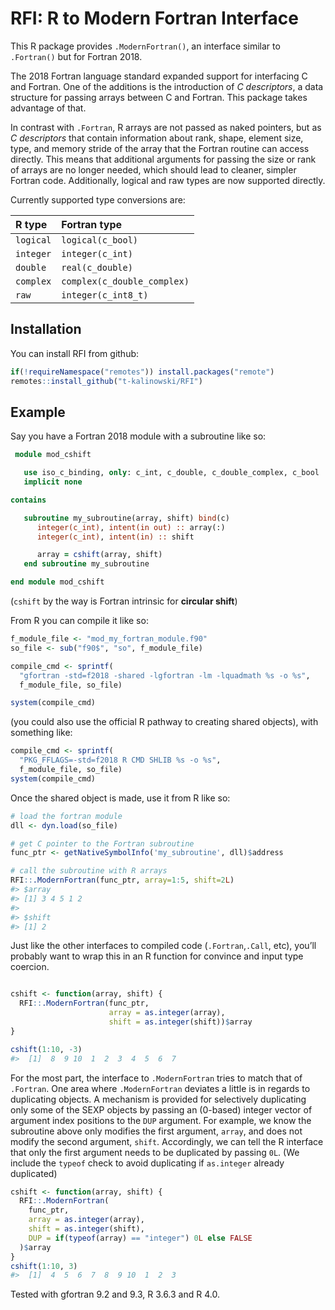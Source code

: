 
<!-- README.md is generated from README.Rmd. Please edit that file -->

# RFI: R to Modern Fortran Interface

<!-- badges: start -->

<!-- badges: end -->

This R package provides `.ModernFortran()`, an interface similar to
`.Fortran()` but for Fortran 2018.

The 2018 Fortran language standard expanded support for interfacing C
and Fortran. One of the additions is the introduction of *C
descriptors*, a data structure for passing arrays between C and Fortran.
This package takes advantage of that.

In contrast with `.Fortran`, R arrays are not passed as naked pointers,
but as *C descriptors* that contain information about rank, shape,
element size, type, and memory stride of the array that the Fortran
routine can access directly. This means that additional arguments for
passing the size or rank of arrays are no longer needed, which should
lead to cleaner, simpler Fortran code. Additionally, logical and raw
types are now supported directly.

Currently supported type conversions are:

| R type    | Fortran type                |
| :-------- | :-------------------------- |
| `logical` | `logical(c_bool)`           |
| `integer` | `integer(c_int)`            |
| `double`  | `real(c_double)`            |
| `complex` | `complex(c_double_complex)` |
| `raw`     | `integer(c_int8_t)`         |

## Installation

You can install RFI from github:

``` r
if(!requireNamespace("remotes")) install.packages("remote")
remotes::install_github("t-kalinowski/RFI")
```

## Example

Say you have a Fortran 2018 module with a subroutine like so:

``` f90
 module mod_cshift

   use iso_c_binding, only: c_int, c_double, c_double_complex, c_bool
   implicit none

contains

   subroutine my_subroutine(array, shift) bind(c)
      integer(c_int), intent(in out) :: array(:)
      integer(c_int), intent(in) :: shift

      array = cshift(array, shift)
   end subroutine my_subroutine

end module mod_cshift
```

(`cshift` by the way is Fortran intrinsic for **circular shift**)

From R you can compile it like so:

``` r
f_module_file <- "mod_my_fortran_module.f90"
so_file <- sub("f90$", "so", f_module_file)

compile_cmd <- sprintf(
  "gfortran -std=f2018 -shared -lgfortran -lm -lquadmath %s -o %s",
  f_module_file, so_file)

system(compile_cmd)
```

(you could also use the official R pathway to creating shared objects),
with something like:

``` r
compile_cmd <- sprintf(
  "PKG_FFLAGS=-std=f2018 R CMD SHLIB %s -o %s",
  f_module_file, so_file)
system(compile_cmd)
```

Once the shared object is made, use it from R like so:

``` r
# load the fortran module
dll <- dyn.load(so_file)

# get C pointer to the Fortran subroutine
func_ptr <- getNativeSymbolInfo('my_subroutine', dll)$address

# call the subroutine with R arrays
RFI::.ModernFortran(func_ptr, array=1:5, shift=2L)
#> $array
#> [1] 3 4 5 1 2
#> 
#> $shift
#> [1] 2
```

Just like the other interfaces to compiled code (`.Fortran`,`.Call`,
etc), you’ll probably want to wrap this in an R function for convince
and input type coercion.

``` r

cshift <- function(array, shift) {
  RFI::.ModernFortran(func_ptr, 
                      array = as.integer(array), 
                      shift = as.integer(shift))$array
}

cshift(1:10, -3)
#>  [1]  8  9 10  1  2  3  4  5  6  7
```

For the most part, the interface to `.ModernFortran` tries to match that
of `.Fortran`. One area where `.ModernFortran` deviates a little is in
regards to duplicating objects. A mechanism is provided for selectively
duplicating only some of the SEXP objects by passing an (0-based)
integer vector of argument index positions to the `DUP` argument. For
example, we know the subroutine above only modifies the first argument,
`array`, and does not modify the second argument, `shift`. Accordingly,
we can tell the R interface that only the first argument needs to be
duplicated by passing `0L`. (We include the `typeof` check to avoid
duplicating if `as.integer` already duplicated)

``` r
cshift <- function(array, shift) {
  RFI::.ModernFortran(
    func_ptr,
    array = as.integer(array),
    shift = as.integer(shift),
    DUP = if(typeof(array) == "integer") 0L else FALSE
  )$array
}
cshift(1:10, 3)
#>  [1]  4  5  6  7  8  9 10  1  2  3
```

Tested with gfortran 9.2 and 9.3, R 3.6.3 and R 4.0.
